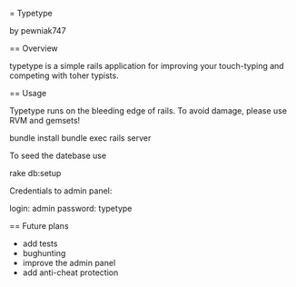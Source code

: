 = Typetype

by pewniak747

== Overview

typetype is a simple rails application for improving your touch-typing and competing with toher typists.

== Usage

Typetype runs on the bleeding edge of rails. To avoid damage, please use RVM and gemsets!

  bundle install
  bundle exec rails server

To seed the datebase use
  
  rake db:setup

Credentials to admin panel:
  
  login: admin
  password: typetype

== Future plans

* add tests
* bughunting
* improve the admin panel
* add anti-cheat protection
